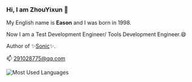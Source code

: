### Hi, I am **ZhouYixun** 👋

My English name is **Eason** and I was born in 1998.

Now I am a Test Development Engineer/ Tools Development Engineer.😄

Author of ✨[Sonic](http://zhouyixun.gitee.io/sonic-official-website)✨.

📫 <291028775@qq.com>

![Most Used Languages](https://github-readme-stats.vercel.app/api/top-langs/?username=ZhouYixun&theme=bright&layout=compact)

